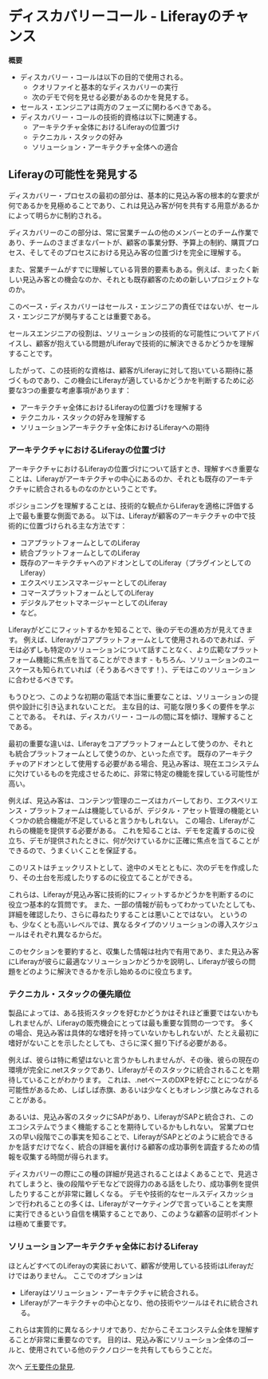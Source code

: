 # ディスカバリーコール - Liferayのチャンス

**概要**

* ディスカバリー・コールは以下の目的で使用される。
  * クオリファイと基本的なディスカバリーの実行
  * 次のデモで何を見せる必要があるのかを発見する。
* セールス・エンジニアは両方のフェーズに関わるべきである。
* ディスカバリー・コールの技術的資格は以下に関連する。
  * アーキテクチャ全体におけるLiferayの位置づけ
  * テクニカル・スタックの好み
  * ソリューション・アーキテクチャ全体への適合

## Liferayの可能性を発見する

ディスカバリー・プロセスの最初の部分は、基本的に見込み客の根本的な要求が何であるかを見極めることであり、これは見込み客が何を共有する用意があるかによって明らかに制約される。

ディスカバリーのこの部分は、常に営業チームの他のメンバーとのチーム作業であり、チームのさまざまなパートが、顧客の事業分野、予算上の制約、購買プロセス、そしてそのプロセスにおける見込み客の位置づけを完全に理解する。

また、営業チームがすでに理解している背景的要素もある。例えば、まったく新しい見込み客との機会なのか、それとも既存顧客のための新しいプロジェクトなのか。

このベース・ディスカバリーはセールス・エンジニアの責任ではないが、セールス・エンジニアが関与することは重要である。

セールスエンジニアの役割は、ソリューションの技術的な可能性についてアドバイスし、顧客が抱えている問題がLiferayで技術的に解決できるかどうかを理解することです。

したがって、この技術的な資格は、顧客がLiferayに対して抱いている期待に基づくものであり、この機会にLiferayが適しているかどうかを判断するために必要な3つの重要な考慮事項があります：

* アーキテクチャ全体におけるLiferayの位置づけを理解する
* テクニカル・スタックの好みを理解する
* ソリューションアーキテクチャ全体におけるLiferayへの期待

### アーキテクチャにおけるLiferayの位置づけ

アーキテクチャにおけるLiferayの位置づけについて話すとき、理解すべき重要なことは、Liferayがアーキテクチャの中心にあるのか、それとも既存のアーキテクチャに統合されるものなのかということです。

ポジショニングを理解することは、技術的な観点からLiferayを適格に評価する上で最も重要な側面である。 以下は、Liferayが顧客のアーキテクチャの中で技術的に位置づけられる主な方法です：

* コアプラットフォームとしてのLiferay
* 統合プラットフォームとしてのLiferay
* 既存のアーキテクチャへのアドオンとしてのLiferay（プラグインとしてのLiferay）
* エクスペリエンスマネージャーとしてのLiferay
* コマースプラットフォームとしてのLiferay
* デジタルアセットマネージャーとしてのLiferay
* など。

Liferayがどこにフィットするかを知ることで、後のデモの進め方が見えてきます。 例えば、Liferayがコアプラットフォームとして使用されるのであれば、デモは必ずしも特定のソリューションについて話すことなく、より広範なプラットフォーム機能に焦点を当てることができます - もちろん、ソリューションのユースケースも知られていれば（そうあるべきです！）、デモはこのソリューションに合わせるべきです。

もうひとつ、このような初期の電話で本当に重要なことは、ソリューションの提供や設計に引き込まれないことだ。  主な目的は、可能な限り多くの要件を学ぶことである。 それは、ディスカバリー・コールの間に耳を傾け、理解することである。

最初の重要な違いは、Liferayをコアプラットフォームとして使うのか、それとも統合プラットフォームとして使うのか、といった点です。 既存のアーキテクチャのアドオンとして使用する必要がある場合、見込み客は、現在エコシステムに欠けているものを完成させるために、非常に特定の機能を探している可能性が高い。

例えば、見込み客は、コンテンツ管理のニーズはカバーしており、エクスペリエンス・プラットフォームは機能しているが、デジタル・アセット管理の機能といくつかの統合機能が不足していると言うかもしれない。 この場合、Liferayがこれらの機能を提供する必要がある。  これを知ることは、デモを定義するのに役立ち、デモが提供されたときに、何が欠けているかに正確に焦点を当てることができるので、うまくいくことを保証する。

このリストはチェックリストとして、途中のメモとともに、次のデモを作成したり、その土台を形成したりするのに役立てることができる。

これらは、Liferayが見込み客に技術的にフィットするかどうかを判断するのに役立つ基本的な質問です。 また、一部の情報が前もってわかっていたとしても、詳細を確認したり、さらに尋ねたりすることは悪いことではない。 というのも、少なくとも高いレベルでは、異なるタイプのソリューションの導入スケジュールはそれぞれ異なるからだ。

このセクションを要約すると、収集した情報は社内で有用であり、また見込み客にLiferayが彼らに最適なソリューションかどうかを説明し、Liferayが彼らの問題をどのように解決できるかを示し始めるのに役立ちます。

### テクニカル・スタックの優先順位

製品によっては、ある技術スタックを好むかどうかはそれほど重要ではないかもしれませんが、Liferayの販売機会にとっては最も重要な質問の一つです。 多くの場合、見込み客は具体的な嗜好を持っていないかもしれないが、たとえ最初に嗜好がないことを示したとしても、さらに深く掘り下げる必要がある。

例えば、彼らは特に希望はないと言うかもしれませんが、その後、彼らの現在の環境が完全に.netスタックであり、Liferayがそのスタックに統合されることを期待していることがわかります。 これは、.netベースのDXPを好むことにつながる可能性があるため、しばしば赤旗、あるいは少なくともオレンジ旗とみなされることがある。

あるいは、見込み客のスタックにSAPがあり、LiferayがSAPと統合され、このエコシステムでうまく機能することを期待しているかもしれない。 営業プロセスの早い段階でこの事実を知ることで、LiferayがSAPとどのように統合できるかを話すだけでなく、統合の詳細を裏付ける顧客の成功事例を調査するための情報を収集する時間が得られます。

ディスカバリーの際にこの種の詳細が見逃されることはよくあることで、見逃されてしまうと、後の段階やデモなどで説得力のある話をしたり、成功事例を提供したりすることが非常に難しくなる。 デモや技術的なセールスディスカッションで行われることの多くは、Liferayがマーケティングで言っていることを実際に実行できるという自信を構築することであり、このような顧客の証明ポイントは極めて重要です。

### ソリューションアーキテクチャ全体におけるLiferay

ほとんどすべてのLiferayの実装において、顧客が使用している技術はLiferayだけではありません。 ここでのオプションは

* Liferayはソリューション・アーキテクチャに統合される。
* Liferayがアーキテクチャの中心となり、他の技術やツールはそれに統合される。

これらは実質的に異なるシナリオであり、だからこそエコシステム全体を理解することが非常に重要なのです。 目的は、見込み客にソリューション全体のゴールと、使用されている他のテクノロジーを共有してもらうことだ。

次へ [デモ要件の発見](./discovering-demo-requirements.md).
